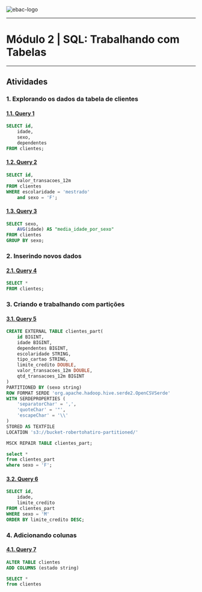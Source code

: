 <img src="https://raw.githubusercontent.com/rhatiro/Curso_EBAC-Profissao_Cientista_de_Dados/main/ebac-course-utils/media/logo/newebac_logo_black_half.png" alt="ebac-logo">

---

# **Módulo 2** | SQL: Trabalhando com Tabelas

---

## Atividades

### **1. Explorando os dados da tabela de clientes**

#### [**1.1. Query 1**](https://raw.githubusercontent.com/rhatiro/exercicios-SQL-para-Analise-de-Dados-EBAC/main/Mo%CC%81dulo%202%20-%20Trabalhando%20com%20Tabelas/query_1.csv)
```sql
SELECT id,
	idade,
	sexo,
	dependentes
FROM clientes;
```

#### [**1.2. Query 2**](https://raw.githubusercontent.com/rhatiro/exercicios-SQL-para-Analise-de-Dados-EBAC/main/Mo%CC%81dulo%202%20-%20Trabalhando%20com%20Tabelas/query_2.csv)
```sql
SELECT id,
	valor_transacoes_12m
FROM clientes
WHERE escolaridade = 'mestrado'
	and sexo = 'F';
```

#### [**1.3. Query 3**](https://raw.githubusercontent.com/rhatiro/exercicios-SQL-para-Analise-de-Dados-EBAC/main/Mo%CC%81dulo%202%20-%20Trabalhando%20com%20Tabelas/query_3.csv)
```sql
SELECT sexo,
	AVG(idade) AS "media_idade_por_sexo"
FROM clientes
GROUP BY sexo;
```

### **2. Inserindo novos dados**

#### [**2.1. Query 4**](https://raw.githubusercontent.com/rhatiro/exercicios-SQL-para-Analise-de-Dados-EBAC/main/Mo%CC%81dulo%202%20-%20Trabalhando%20com%20Tabelas/query_4.csv)
```sql
SELECT *
FROM clientes;
```

### **3. Criando e trabalhando com partições**

#### [**3.1. Query 5**](https://raw.githubusercontent.com/rhatiro/exercicios-SQL-para-Analise-de-Dados-EBAC/main/Mo%CC%81dulo%202%20-%20Trabalhando%20com%20Tabelas/query_5.csv)
```sql
CREATE EXTERNAL TABLE clientes_part(
	id BIGINT,
	idade BIGINT,
	dependentes BIGINT,
	escolaridade STRING,
	tipo_cartao STRING,
	limite_credito DOUBLE,
	valor_transacoes_12m DOUBLE,
	qtd_transacoes_12m BIGINT
)
PARTITIONED BY (sexo string)
ROW FORMAT SERDE 'org.apache.hadoop.hive.serde2.OpenCSVSerde'
WITH SERDEPROPERTIES (
	'separatorChar' = ',',
	'quoteChar' = '"',
	'escapeChar' = '\\'
)
STORED AS TEXTFILE
LOCATION 's3://bucket-robertohatiro-partitioned/'
```

```sql
MSCK REPAIR TABLE clientes_part;
```

```sql
select *
from clientes_part
where sexo = 'F';
```

#### [**3.2. Query 6**](https://raw.githubusercontent.com/rhatiro/exercicios-SQL-para-Analise-de-Dados-EBAC/main/Mo%CC%81dulo%202%20-%20Trabalhando%20com%20Tabelas/query_6.csv)
```sql
SELECT id,
	idade,
	limite_credito
FROM clientes_part
WHERE sexo = 'M'
ORDER BY limite_credito DESC;
```

### **4. Adicionando colunas**

#### [**4.1. Query 7**](https://raw.githubusercontent.com/rhatiro/exercicios-SQL-para-Analise-de-Dados-EBAC/main/Mo%CC%81dulo%202%20-%20Trabalhando%20com%20Tabelas/query_7.csv)
```sql
ALTER TABLE clientes
ADD COLUMNS (estado string)
```

```sql
SELECT *
from clientes
```
